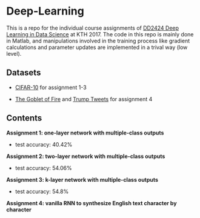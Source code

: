 # Deep-Learning
This is a repo for the individual course assignments of [DD2424 Deep Learning in Data Science](https://www.kth.se/social/course/DD2424/) at KTH 2017. The code in this repo is mainly done in Matlab, and manipulations involved in the training process like gradient calculations and parameter updates are implemented in a trival way (low level).

## Datasets
* [CIFAR-10](https://www.cs.toronto.edu/~kriz/cifar.html) for assignment 1-3

* [The Goblet of Fire](https://github.com/txzhao/Deep-Learning/blob/master/Datasets/goblet_book.txt) and [Trump Tweets](https://github.com/txzhao/Deep-Learning/tree/master/Datasets/trump_tweets) for assignment 4

## Contents

**Assignment 1: one-layer network with multiple-class outputs** 

- test accuracy: 40.42%

**Assignment 2: two-layer network with multiple-class outputs** 

- test accuracy: 54.06%

**Assignment 3: k-layer network with multiple-class outputs** 

- test accuracy: 54.8%

**Assignment 4: vanilla RNN to synthesize English text character by character**
